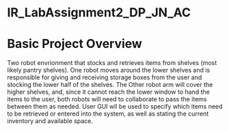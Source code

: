 # IR_LabAssignment2_DP_JN_AC

# Basic Project Overview

Two robot envrionment that stocks and retrieves items from shelves (most likely pantry shelves). One robot moves around the lower shelves and is responsible for giving and receiving storage boxes from the user and stocking the lower half of the shelves. The Other robot arm will cover the higher shelves, and, since it cannot reach the lower window to hand the items to the user, both robots will need to collaborate to pass the items between them as needed. User GUI wll be used to specify which items need to be retrieved or entered into the system, as well as stating the current inventory and available space.
